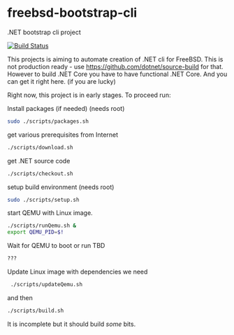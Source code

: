 # freebsd-bootstrap-cli
.NET bootstrap cli project

[![Build Status](https://api.cirrus-ci.com/github/wfurt/freebsd-bootstrap-cli.svg)](https://cirrus-ci.com/github/wfurt/freebsd-bootstrap-cli)

This projects is aiming to automate creation of .NET cli for FreeBSD.
This is not production ready - use https://github.com/dotnet/source-build for that.
However to build .NET Core you have to have functional .NET Core. And you can get it right here. (if you are lucky) 

Right now, this project is in early stages. To proceed run:

Install packages (if needed) (needs root)
```sh
sudo ./scripts/packages.sh
```

get various prerequisites from Internet
```sh
./scripts/download.sh
```

get .NET source code
```sh
./scripts/checkout.sh
```

setup build environment (needs root)
```sh
sudo ./scripts/setup.sh
```

start QEMU with Linux image.
```sh
./scripts/runQemu.sh &
export QEMU_PID=$!
```

Wait for QEMU to boot or run TBD
```sh
???
```

Update Linux image with dependencies we need
```sh
 ./scripts/updateQemu.sh
```

and then

```sh
./scripts/build.sh
```

It is incomplete but it should build _some_ bits.
